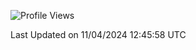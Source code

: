 <!--START_SECTION:waka-->
![Profile Views](http://img.shields.io/badge/Profile%20Views-0-blue)


 Last Updated on 11/04/2024 12:45:58 UTC
<!--END_SECTION:waka-->
